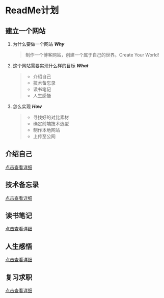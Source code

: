 # ReadMe计划

## 建立一个网站

1. 为什么要做一个网站 ***Why***
    
    >制作一个博客网站，创建一个属于自己的世界。Create Your World!
2. 这个网站需要实现什么样的目标 ***What***

    >* 介绍自己
    >* 技术备忘录
    >* 读书笔记
    >* 人生感悟

3. 怎么实现 ***How***

    >* 寻找好的对比素材
    >* 确定前端技术选型
    >* 制作本地网站
    >* 上传至公网

## 介绍自己

[点击查看详细](./AboutMe/intro.md/#index)

## 技术备忘录

[点击查看详细](./Technique/intro.md/#index)

## 读书笔记

[点击查看详细](./Reading/intro.md/#index)

## 人生感悟

[点击查看详细](./Reflect/intro.md/#index)

## 复习求职

[点击查看详细](./JobHunting/intro.md/#index)

